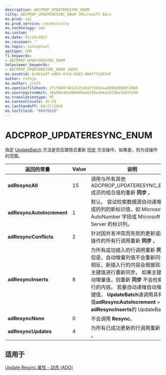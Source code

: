 ```yaml
---
description: ADCPROP_UPDATERESYNC_ENUM
title: ADCPROP_UPDATERESYNC_ENUM |Microsoft Docs
ms.prod: sql
ms.prod_service: connectivity
ms.technology: ado
ms.custom: ''
ms.date: 01/19/2017
ms.reviewer: ''
ms.topic: conceptual
apitype: COM
f1_keywords:
- ADCPROP_UPDATERESYNC_ENUM
helpviewer_keywords:
- ADCPROP_UPDATERESYNC_ENUM [ADO]
ms.assetid: bc9e1a37-e969-47e9-8382-0bbfffa2034f
author: rothja
ms.author: jroth
ms.openlocfilehash: 2fcf60974612325e8af7501eaa6066d96d9f2985
ms.sourcegitcommit: 18a98ea6a30d448aa6195e10ea2413be7e837e94
ms.translationtype: MT
ms.contentlocale: zh-CN
ms.lasthandoff: 08/27/2020
ms.locfileid: "88976818"
---
```

# <a name="adcprop_updateresync_enum"></a>ADCPROP_UPDATERESYNC_ENUM
指定 [UpdateBatch](./updatebatch-method.md) 方法是否后跟隐式重新 [同步](./resync-method.md) 方法操作，如果是，则为该操作的范围。  
  
|返回的常量|Value|说明|  
|--------------|-----------|-----------------|  
|**adResyncAll**|15|调用与所有其他 ADCPROP_UPDATERESYNC_ENUM 成员的组合值的重新 **同步** 。|  
|**adResyncAutoIncrement**|1|默认。 尝试检索数据源自动递增或生成的列的新标识值，如 Microsoft Jet AutoNumber 字段或 Microsoft SQL Server 的标识列。|  
|**adResyncConflicts**|2|针对因并发冲突而失败的更新或删除操作的所有行调用重新 **同步** 。|  
|**adResyncInserts**|8|为所有成功插入的行调用重新 **同步** 。 但是，自动增量列值不会重新同步。 相反，新插入行的内容会根据现有的主键值进行重新同步。 如果主键是自动增量值，则重新 **同步** 不会检索目标行的内容。 若要自动递增自动增量主键值， **UpdateBatch**请调用具有组合值**adResyncAutoIncrement**  +  **adResyncInserts**的 UpdateBatch。|  
|**adResyncNone**|0|不会调用 **Resync**。|  
|**adResyncUpdates**|4|为所有已成功更新的行调用重新 **同步** 。|  
  
## <a name="applies-to"></a>适用于  
 [Update Resync 属性 - 动态 (ADO)](./update-resync-property-dynamic-ado.md)